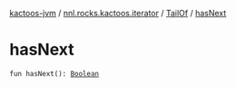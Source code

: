 [kactoos-jvm](../../index.md) / [nnl.rocks.kactoos.iterator](../index.md) / [TailOf](index.md) / [hasNext](./has-next.md)

# hasNext

`fun hasNext(): `[`Boolean`](https://kotlinlang.org/api/latest/jvm/stdlib/kotlin/-boolean/index.html)